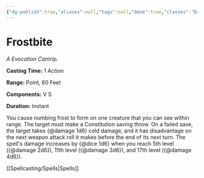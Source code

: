 ```yaml
---
{"dg-publish":true,"aliases":null,"tags":null,"done":true,"classes":"Druid, Sorcerer, Warlock, Wizard, Artificer,","spellLevel":0,"school":"Evocation","source":"XGE","permalink":"/spells/frostbite/","dgHomeLink":false,"dgPassFrontmatter":true}
---
```


# Frostbite
*A Evocation Cantrip.*

**Casting Time:** 1 Action

**Range:** Point, 60 Feet

**Components:** V S 

**Duration:** Instant

You cause numbing frost to form on one creature that you can see within range. The target must make a Constitution saving throw. On a failed save, the target takes {@damage 1d6} cold damage, and it has disadvantage on the next weapon attack roll it makes before the end of its next turn.
The spell's damage increases by {@dice 1d6} when you reach 5th level ({@damage 2d6}), 11th level ({@damage 3d6}), and 17th level ({@damage 4d6}).

[[Spellcasting/Spells|Spells]]